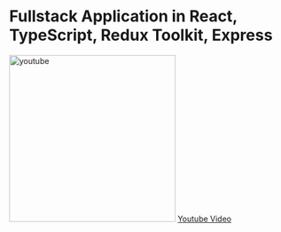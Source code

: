 
# Fullstack Application in React, TypeScript, Redux Toolkit, Express


<a href="https://www.youtube.com/watch?v=KSh1WB92u0o"><img src="https://github.com/user-attachments/assets/3ee152d2-0855-4c71-b65e-91404f5e7f0c" alt="youtube" width="300"></a> [Youtube Video](https://www.youtube.com/watch?v=KSh1WB92u0o)
